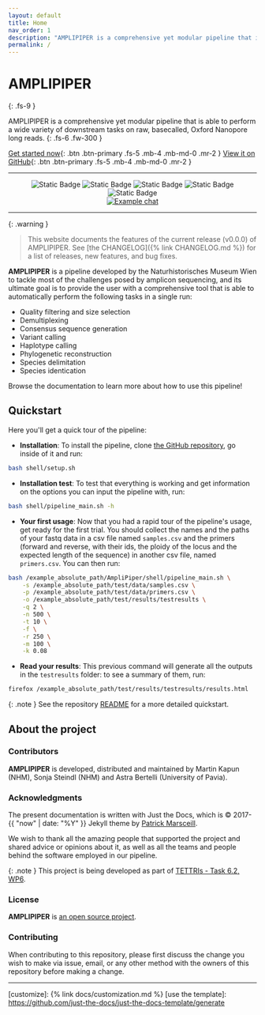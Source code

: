 ```yaml
---
layout: default
title: Home
nav_order: 1
description: "AMPLIPIPER is a comprehensive yet modular pipeline that is able to perform a wide variety of downstream tasks on raw, basecalled, Oxford Nanopore long reads."
permalink: /
---
```


# AMPLIPIPER
{: .fs-9 }

AMPLIPIPER is a comprehensive yet modular pipeline that is able to perform a wide variety of downstream tasks on raw, basecalled, Oxford Nanopore long reads.
{: .fs-6 .fw-300 }

[Get started now](#quickstart){: .btn .btn-primary .fs-5 .mb-4 .mb-md-0 .mr-2 }
[View it on GitHub](https://github.com/nhmvienna/AmpliPiper){: .btn .btn-primary .fs-5 .mb-4 .mb-md-0 .mr-2 }

---

<div align="center">
    <img src="https://img.shields.io/badge/Language-Bash-Green" alt="Static Badge">
   <img src="https://img.shields.io/badge/Production_status-Beta-green" alt="Static Badge">
   <img src="https://img.shields.io/badge/Release-v0.0.0-purple" alt="Static Badge">
   <img src="https://img.shields.io/badge/Requires-Mamba_and_Conda-red" alt="Static Badge">
   <img src="https://img.shields.io/badge/Supported_platforms-linux/macOS-brown" alt="Static Badge">
   <div>
        <a href="https://cat-bounce.com/"><img src="../../assets/images/amplicon-piper.gif" alt="Example chat" align="center"></a>
   </div>
</div>

---

{: .warning }
> This website documents the features of the current release (v0.0.0) of AMPLIPIPER. See [the CHANGELOG]({% link CHANGELOG.md %}) for a list of releases, new features, and bug fixes.

**AMPLIPIPER** is a pipeline developed by the Naturhistorisches Museum Wien to tackle most of the challenges posed by amplicon sequencing, and its ultimate goal is to provide the user with a comprehensive tool that is able to automatically perform the following tasks in a single run:

* Quality filtering and size selection
* Demultiplexing
* Consensus sequence generation
* Variant calling
* Haplotype calling
* Phylogenetic reconstruction
* Species delimitation
* Species identication


Browse the documentation to learn more about how to use this pipeline!

## Quickstart

Here you'll get a quick tour of the pipeline:

* **Installation**: To install the pipeline, clone [the GitHub repository](https://github.com/nhmvienna/AmpliPiper), go inside of it and run:

```bash
bash shell/setup.sh
```

* **Installation test**: To test that everything is working and get information on the options you can input the pipeline with, run:

```bash
bash shell/pipeline_main.sh -h
```

* **Your first usage**: Now that you had a rapid tour of the pipeline's usage, get ready for the first trial. You should collect the names and the paths of your fastq data in a csv file named `samples.csv` and the primers (forward and reverse, with their ids, the ploidy of the locus and the expected length of the sequence) in another csv file, named `primers.csv`. You can then run:

```bash
bash /example_absolute_path/AmpliPiper/shell/pipeline_main.sh \
    -s /example_absolute_path/test/data/samples.csv \
    -p /example_absolute_path/test/data/primers.csv \
    -o /example_absolute_path/test/results/testresults \
    -q 2 \
    -n 500 \
    -t 10 \
    -f \
    -r 250 \
    -m 100 \
    -k 0.08
```
* **Read your results**: This previous command will generate all the outputs in the `testresults` folder: to see a summary of them, run:

```bash
firefox /example_absolute_path/test/results/testresults/results.html
```

{: .note }
See the repository [README][Pipeline README] for a more detailed quickstart.

## About the project

### Contributors

**AMPLIPIPER** is developed, distributed and maintained by Martin Kapun (NHM), Sonja Steindl (NHM) and Astra Bertelli (University of Pavia).

### Acknowledgments

The present documentation is written with Just the Docs, which is &copy; 2017-{{ "now" | date: "%Y" }} Jekyll theme by [Patrick Marsceill](https://patrickmarsceill.com).

We wish to thank all the amazing people that supported the project and shared advice or opinions about it, as well as all the teams and people behind the software employed in our pipeline.

{: .note }
This project is being developed as part of [TETTRIs - Task 6.2, WP6](https://tettris.eu/).

### License

**AMPLIPIPER** is [an open source project](https://github.com/nhmvienna/HAPLOTYES/blob/main/LICENSE).

### Contributing

When contributing to this repository, please first discuss the change you wish to make via issue,
email, or any other method with the owners of this repository before making a change. 

----

[^1]: The [source file for this page] uses all three markup languages.

[^2]: [It can take up to 10 minutes for changes to your site to publish after you push the changes to GitHub](https://docs.github.com/en/pages/setting-up-a-github-pages-site-with-jekyll/creating-a-github-pages-site-with-jekyll#creating-your-site).

[Jekyll]: https://jekyllrb.com
[Markdown]: https://daringfireball.net/projects/markdown/
[Liquid]: https://github.com/Shopify/liquid/wiki
[Front matter]: https://jekyllrb.com/docs/front-matter/
[Jekyll configuration]: https://jekyllrb.com/docs/configuration/
[source file for this page]: https://github.com/just-the-docs/just-the-docs/blob/main/index.md
[Just the Docs Template]: https://just-the-docs.github.io/just-the-docs-template/
[Just the Docs]: https://just-the-docs.com
[Just the Docs repo]: https://github.com/just-the-docs/just-the-docs
[Pipeline README]: https://github.com/nhmvienna/AmpliPiper/blob/main/README.md
[GitHub Pages]: https://pages.github.com/
[Template README]: https://github.com/just-the-docs/just-the-docs-template/blob/main/README.md
[GitHub Pages / Actions workflow]: https://github.blog/changelog/2022-07-27-github-pages-custom-github-actions-workflows-beta/
[customize]: {% link docs/customization.md %}
[use the template]: https://github.com/just-the-docs/just-the-docs-template/generate

